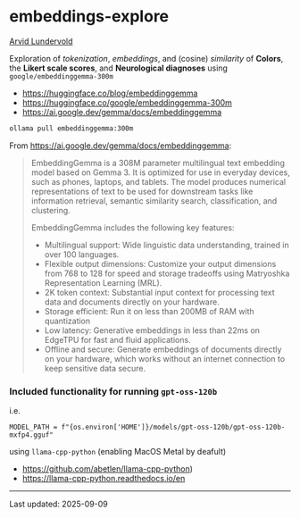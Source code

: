 # embeddings-explore

[Arvid Lundervold](https://www4.uib.no/en/find-employees/Arvid.Lundervold)

Exploration of *tokenization*, *embeddings*, and (cosine) *similarity* of **Colors**, the **Likert scale scores**, and **Neurological diagnoses** using `google/embeddinggemma-300m`

- https://huggingface.co/blog/embeddinggemma
- https://huggingface.co/google/embeddinggemma-300m
- https://ai.google.dev/gemma/docs/embeddinggemma

  
```bash
ollama pull embeddinggemma:300m
```

From https://ai.google.dev/gemma/docs/embeddinggemma:

> EmbeddingGemma is a 308M parameter multilingual text embedding model based on Gemma 3. It is optimized for use in everyday devices, such as phones, laptops, and tablets. The model produces numerical representations of text to be used for downstream tasks like information retrieval, semantic similarity search, classification, and clustering.
>
> EmbeddingGemma includes the following key features:
>
> - Multilingual support: Wide linguistic data understanding, trained in over 100 languages.
> - Flexible output dimensions: Customize your output dimensions from 768 to 128 for speed and storage tradeoffs using Matryoshka Representation Learning (MRL).
> - 2K token context: Substantial input context for processing text data and documents directly on your hardware.
> - Storage efficient: Run it on less than 200MB of RAM with quantization
> - Low latency: Generative embeddings in less than 22ms on EdgeTPU for fast and fluid applications.
> - Offline and secure: Generate embeddings of documents directly on your hardware, which works without an internet connection to keep sensitive data secure.

### Included functionality for running `gpt-oss-120b`

i.e. 

`MODEL_PATH = f"{os.environ['HOME']}/models/gpt-oss-120b/gpt-oss-120b-mxfp4.gguf"`

using `llama-cpp-python` (enabling MacOS Metal by deafult)
  - https://github.com/abetlen/llama-cpp-python)
  - https://llama-cpp-python.readthedocs.io/en

-----

Last updated: 2025-09-09

